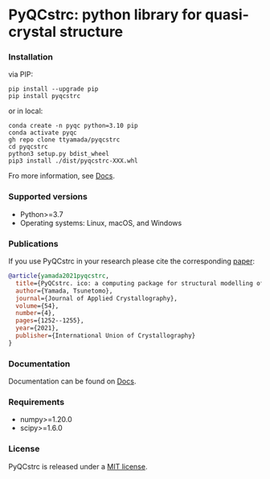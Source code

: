 # PyQCstrc: python library for quasi-crystal structure

### Installation

via PIP:

```
pip install --upgrade pip
pip install pyqcstrc
```

or in local:
```
conda create -n pyqc python=3.10 pip
conda activate pyqc
gh repo clone ttyamada/pyqcstrc
cd pyqcstrc
python3 setup.py bdist_wheel
pip3 install ./dist/pyqcstrc-XXX.whl
```

Fro more information, see [Docs](https://www.rs.tus.ac.jp/tsunetomo.yamada/pyqcstrc/).

### Supported versions

- Python>=3.7
- Operating systems: Linux, macOS, and Windows

### Publications

If you use PyQCstrc in your research please cite the corresponding [paper](https://doi.org/10.1107/S1600576721005951):
```BibTeX
@article{yamada2021pyqcstrc,
  title={PyQCstrc. ico: a computing package for structural modelling of icosahedral quasicrystals},
  author={Yamada, Tsunetomo},
  journal={Journal of Applied Crystallography},
  volume={54},
  number={4},
  pages={1252--1255},
  year={2021},
  publisher={International Union of Crystallography}
}
```

### Documentation

Documentation can be found on [Docs](https://www.rs.tus.ac.jp/tsunetomo.yamada/pyqcstrc/index.html).


### Requirements

- numpy>=1.20.0
- scipy>=1.6.0

### License
PyQCstrc is released under a [MIT license](https://opensource.org/licenses/mit-license.php).
